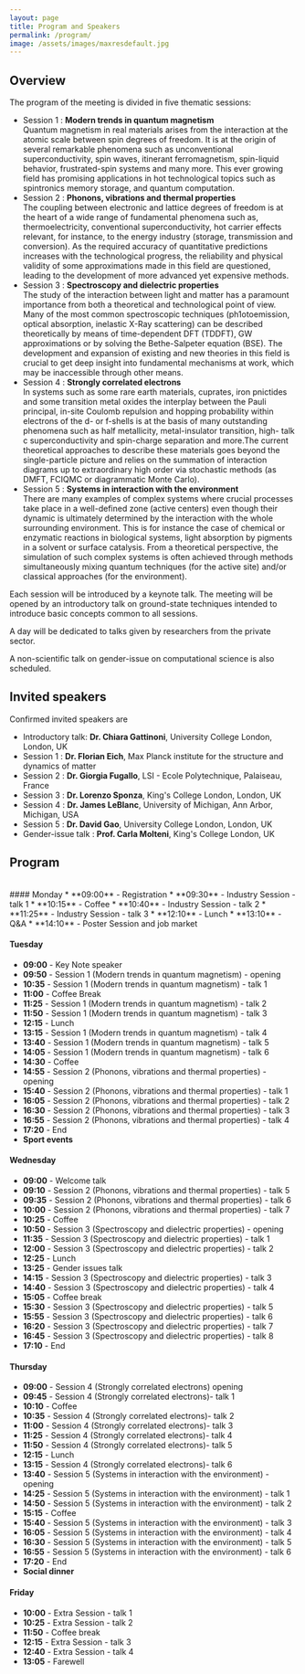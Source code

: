 ```yaml
---
layout: page
title: Program and Speakers
permalink: /program/
image: /assets/images/maxresdefault.jpg
---
```

## Overview
<b></b>

The program of the meeting is divided in five thematic sessions:

* Session 1 : **Modern trends in quantum magnetism** <br>
  Quantum magnetism in real materials arises from the interaction at the atomic scale between spin degrees of freedom. It is at the origin of several remarkable phenomena such as unconventional superconductivity, spin waves, itinerant ferromagnetism, spin-liquid behavior, frustrated-spin systems and many more. This ever growing field has promising applications in hot technological topics such as spintronics memory storage, and quantum computation.
* Session 2 : **Phonons, vibrations and thermal properties** <br>
  The coupling between electronic and lattice degrees of freedom is at the heart of a wide range of fundamental phenomena such as, thermoelectricity, conventional superconductivity, hot carrier effects relevant, for instance, to the energy industry (storage, transmission and conversion). As the required accuracy of quantitative predictions increases with the technological progress, the reliability and physical validity of some approximations made in this field are questioned, leading to the development of more advanced yet expensive methods.
* Session 3 : **Spectroscopy and dielectric properties** <br>
  The study of the interaction between light and matter has a paramount importance from both a theoretical and technological point of view. Many of the most common spectroscopic techniques (ph1otoemission, optical absorption, inelastic X-Ray scattering) can be described theoretically by means of time-dependent DFT (TDDFT), GW approximations or by solving the Bethe-Salpeter equation (BSE). The development and expansion of existing and new theories in this field is crucial to get deep insight into fundamental mechanisms at work, which may be inaccessible through other means.
* Session 4 : **Strongly correlated electrons** <br>
  In systems such as some rare earth materials, cuprates, iron pnictides and some transition metal oxides the interplay between the Pauli principal, in-site Coulomb repulsion and hopping probability within electrons of the d- or f-shells is at the basis of many outstanding phenomena such as half metallicity, metal-insulator transition, high- talk c superconductivity and spin-charge separation and more.The current theoretical approaches to describe these materials goes beyond the single-particle picture and relies on the summation of interaction diagrams up to extraordinary high order via stochastic methods (as DMFT, FCIQMC or diagrammatic Monte Carlo).
* Session 5 : **Systems in interaction with the environment** <br>
  There are many examples of complex systems where crucial processes take place in a well-defined zone (active centers) even though their dynamic is ultimately determined by the interaction with the whole surrounding environment. This is for instance the case of chemical or enzymatic reactions in biological systems, light absorption by pigments in a solvent or surface catalysis. From a theoretical perspective, the simulation of such complex systems is often achieved through methods simultaneously mixing quantum techniques (for the active site) and/or classical approaches (for the environment).

Each session will be introduced by a keynote talk.
The meeting will be opened by an introductory talk on ground-state techniques intended to introduce basic concepts common to all sessions.

A day will be dedicated to talks given by researchers from the private sector.

A non-scientific talk on gender-issue on computational science is also scheduled.

<!-- The detailed program will be announced as soon as possible. -->

## Invited speakers
<b></b>

Confirmed invited speakers are

* Introductory talk: **Dr. Chiara Gattinoni**, University College London, London, UK
* Session 1 : **Dr. Florian Eich**, Max Planck institute for the structure and dynamics of matter
* Session 2 : **Dr. Giorgia Fugallo**, LSI - Ecole Polytechnique, Palaiseau, France
* Session 3 : **Dr. Lorenzo Sponza**, King's College London, London, UK
* Session 4 : **Dr. James LeBlanc**, University of Michigan, Ann Arbor, Michigan, USA
* Session 5 : **Dr. David Gao**, University College London, London, UK
* Gender-issue talk : **Prof. Carla Molteni**, King's College London, UK

## Program
<br>
#### Monday
<!-- <h4 style="text-align: center;" markdown="1">Monday</h4> -->
* **09:00** - Registration
* **09:30** - Industry Session - talk 1
* **10:15** - Coffee
* **10:40** - Industry Session - talk 2
* **11:25** - Industry Session - talk 3
* **12:10** - Lunch
* **13:10** - Q&A
* **14:10** - Poster Session and job market

#### Tuesday
<!-- <h4 style="text-align: center;" markdown="1">Tuesday</h4> -->
* **09:00** - Key Note speaker
* **09:50** - Session 1 (Modern trends in quantum magnetism) - opening
* **10:35** - Session 1 (Modern trends in quantum magnetism) - talk 1
* **11:00** - Coffee Break
* **11:25** - Session 1 (Modern trends in quantum magnetism) - talk 2
* **11:50** - Session 1 (Modern trends in quantum magnetism) - talk 3
* **12:15** - Lunch
* **13:15** - Session 1 (Modern trends in quantum magnetism) - talk 4
* **13:40** - Session 1 (Modern trends in quantum magnetism) - talk 5
* **14:05** - Session 1 (Modern trends in quantum magnetism) - talk 6
* **14:30** - Coffee
* **14:55** - Session 2 (Phonons, vibrations and thermal properties) - opening
* **15:40** - Session 2 (Phonons, vibrations and thermal properties) - talk 1
* **16:05** - Session 2 (Phonons, vibrations and thermal properties) - talk 2
* **16:30** - Session 2 (Phonons, vibrations and thermal properties) - talk 3
* **16:55** - Session 2 (Phonons, vibrations and thermal properties) - talk 4
* **17:20** - End
* **Sport events**

#### Wednesday
<!-- <h4 style="text-align: center;" markdown="1">Wednesday</h4> -->
* **09:00** - Welcome talk
* **09:10** - Session 2 (Phonons, vibrations and thermal properties) - talk 5
* **09:35** - Session 2 (Phonons, vibrations and thermal properties) - talk 6
* **10:00** - Session 2 (Phonons, vibrations and thermal properties) - talk 7
* **10:25** - Coffee
* **10:50** - Session 3 (Spectroscopy and dielectric properties) - opening
* **11:35** - Session 3 (Spectroscopy and dielectric properties) - talk 1
* **12:00** - Session 3 (Spectroscopy and dielectric properties) - talk 2
* **12:25** - Lunch
* **13:25** - Gender issues talk
* **14:15** - Session 3 (Spectroscopy and dielectric properties) - talk 3
* **14:40** - Session 3 (Spectroscopy and dielectric properties) - talk 4
* **15:05** - Coffee break
* **15:30** - Session 3 (Spectroscopy and dielectric properties) - talk 5
* **15:55** - Session 3 (Spectroscopy and dielectric properties) - talk 6
* **16:20** - Session 3 (Spectroscopy and dielectric properties) - talk 7
* **16:45** - Session 3 (Spectroscopy and dielectric properties) - talk 8
* **17:10** - End

#### Thursday
<!-- <h4 style="text-align: center;" markdown="1">Thursday</h4> -->
* **09:00** - Session 4 (Strongly correlated electrons) opening
* **09:45** - Session 4 (Strongly correlated electrons)- talk 1
* **10:10** - Coffee
* **10:35** - Session 4 (Strongly correlated electrons)- talk 2
* **11:00** - Session 4 (Strongly correlated electrons)- talk 3
* **11:25** - Session 4 (Strongly correlated electrons)- talk 4
* **11:50** - Session 4 (Strongly correlated electrons)- talk 5
* **12:15** - Lunch
* **13:15** - Session 4 (Strongly correlated electrons)- talk 6 
* **13:40** - Session 5 (Systems in interaction with the environment) - opening
* **14:25** - Session 5 (Systems in interaction with the environment) - talk 1
* **14:50** - Session 5 (Systems in interaction with the environment) - talk 2
* **15:15** - Coffee
* **15:40** - Session 5 (Systems in interaction with the environment) - talk 3
* **16:05** - Session 5 (Systems in interaction with the environment) - talk 4
* **16:30** - Session 5 (Systems in interaction with the environment) - talk 5
* **16:55** - Session 5 (Systems in interaction with the environment) - talk 6
* **17:20** - End
* **Social dinner**

#### Friday
<!-- <h4 style="text-align: center;" markdown="1">Friday</h4> -->
* **10:00** - Extra Session - talk 1
* **10:25** - Extra Session - talk 2
* **11:50** - Coffee break
* **12:15** - Extra Session - talk 3
* **12:40** - Extra Session - talk 4
* **13:05** - Farewell
